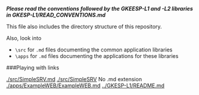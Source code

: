 ***Please read the conventions followed by the GKEESP-L1 and -L2 libraries in GKESP-L1/READ_CONVENTIONS.md***

This file also includes the directory structure of this repository.

Also, look into
- `\src` for `.md` files documenting the common application libraries
- `\apps` for `.md` files documenting the applications for these libraries

###Playing with links

[./src/SimpleSRV.md](./src/SimpleSRV.md)
[./src/SimpleSRV](./src/SimpleSRV) No .md extension
[./apps/ExampleWEB/ExampleWEB.md](./apps/ExampleWEB/ExampleWEB.md)
[../GKESP-L1/README.md](../GKESP-L1/README.md)



  